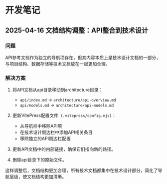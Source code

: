 # 开发笔记

## 2025-04-16 文档结构调整：API整合到技术设计

### 问题
API参考文档作为独立的导航项存在，但其内容本质上是技术设计文档的一部分，与项目结构、数据存储等技术文档放在一起更加合理。

### 解决方案
1. 将API文档从api目录移动到architecture目录：
   - `api/index.md` → `architecture/api-overview.md`
   - `api/models.md` → `architecture/api-models.md`

2. 更新VitePress配置文件（`.vitepress/config.mjs`）：
   - 从导航栏中移除API项
   - 在技术设计侧边栏中添加API相关条目
   - 移除独立的API侧边栏配置

3. 更新API文档中的内部链接，确保它们指向新的路径。

4. 删除api目录下的原始文件。

这样调整后，文档结构更加合理，所有技术文档都集中在技术设计部分，简化了导航层级，使文档结构更加清晰。 